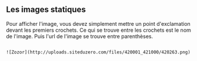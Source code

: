 ## Les images statiques

Pour afficher l'image, vous devez simplement mettre un point d'exclamation devant les premiers crochets. Ce qui se trouve entre les crochets est le nom de l'image. Puis l'url de l'image se trouve entre parenthèses.

```text

![Zozor](http://uploads.siteduzero.com/files/420001_421000/420263.png)

```







